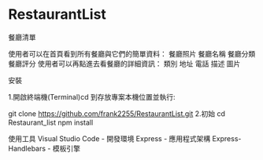 # RestaurantList
餐廳清單


使用者可以在首頁看到所有餐廳與它們的簡單資料：
	餐廳照片
	餐廳名稱
	餐廳分類
	餐廳評分
使用者可以再點進去看餐廳的詳細資訊：
	類別
	地址
	電話
	描述
	圖片
	
安裝


1.開啟終端機(Terminal)cd 到存放專案本機位置並執行:

git clone https://github.com/frank2255/RestaurantList.git 
2.初始
cd Restaurant_list 
npm install

使用工具
Visual Studio Code - 開發環境
Express - 應用程式架構
Express-Handlebars - 模板引擎
